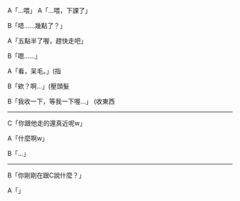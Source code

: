 A「…喂」
A「…喂，下課了」

B「唔……幾點了？」

A「五點半了喔，趕快走吧」

B「嗯……」

A「看，呆毛。」(指

B「欸？啊…」(壓頭髮

B「我收一下，等我一下喔…」
(收東西

-----

C「你跟他走的還真近呢w」

A「什麼啊w」

B「...」

---

B「你剛剛在跟C說什麼？」

A「」
